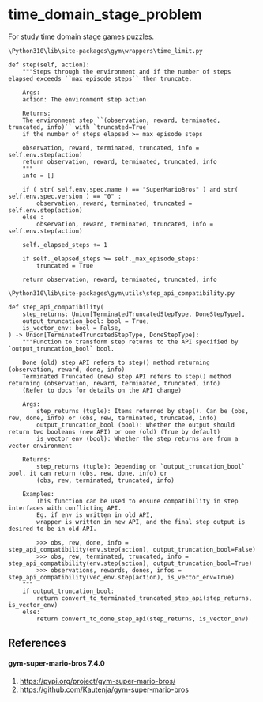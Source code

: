 # time_domain_stage_problem
For study time domain stage games puzzles.

```\Python310\lib\site-packages\gym\wrappers\time_limit.py```

```
def step(self, action):
    """Steps through the environment and if the number of steps elapsed exceeds ``max_episode_steps`` then truncate.

    Args:
    action: The environment step action

    Returns:
    The environment step ``(observation, reward, terminated, truncated, info)`` with `truncated=True`
    if the number of steps elapsed >= max episode steps

    observation, reward, terminated, truncated, info = self.env.step(action)
    return observation, reward, terminated, truncated, info
    """
    info = []
	
    if ( str( self.env.spec.name ) == "SuperMarioBros" ) and str( self.env.spec.version ) == "0" :
        observation, reward, terminated, truncated = self.env.step(action)
    else :	
        observation, reward, terminated, truncated, info = self.env.step(action)
		
    self._elapsed_steps += 1

    if self._elapsed_steps >= self._max_episode_steps:
        truncated = True
    
    return observation, reward, terminated, truncated, info
```

```\Python310\lib\site-packages\gym\utils\step_api_compatibility.py ```

```
def step_api_compatibility(
    step_returns: Union[TerminatedTruncatedStepType, DoneStepType],
    output_truncation_bool: bool = True,
    is_vector_env: bool = False,
) -> Union[TerminatedTruncatedStepType, DoneStepType]:
    """Function to transform step returns to the API specified by `output_truncation_bool` bool.

    Done (old) step API refers to step() method returning (observation, reward, done, info)
    Terminated Truncated (new) step API refers to step() method returning (observation, reward, terminated, truncated, info)
    (Refer to docs for details on the API change)

    Args:
        step_returns (tuple): Items returned by step(). Can be (obs, rew, done, info) or (obs, rew, terminated, truncated, info)
        output_truncation_bool (bool): Whether the output should return two booleans (new API) or one (old) (True by default)
        is_vector_env (bool): Whether the step_returns are from a vector environment

    Returns:
        step_returns (tuple): Depending on `output_truncation_bool` bool, it can return (obs, rew, done, info) or 
        (obs, rew, terminated, truncated, info)

    Examples:
        This function can be used to ensure compatibility in step interfaces with conflicting API. 
        Eg. if env is written in old API,
        wrapper is written in new API, and the final step output is desired to be in old API.

        >>> obs, rew, done, info = step_api_compatibility(env.step(action), output_truncation_bool=False)
        >>> obs, rew, terminated, truncated, info = step_api_compatibility(env.step(action), output_truncation_bool=True)
        >>> observations, rewards, dones, infos = step_api_compatibility(vec_env.step(action), is_vector_env=True)
    """
    if output_truncation_bool:
        return convert_to_terminated_truncated_step_api(step_returns, is_vector_env)
    else:
        return convert_to_done_step_api(step_returns, is_vector_env)
```

## References ##

#### gym-super-mario-bros 7.4.0 ####

1. https://pypi.org/project/gym-super-mario-bros/
2. https://github.com/Kautenja/gym-super-mario-bros
